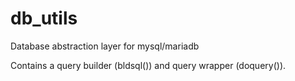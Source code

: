 # db_utils
Database abstraction layer for mysql/mariadb

Contains a query builder (bldsql()) and query wrapper (doquery()).
